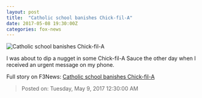 ```yaml
---
layout: post
title:  "Catholic school banishes Chick-fil-A"
date: 2017-05-08 19:30:00Z
categories: fox-news
---
```


![Catholic school banishes Chick-fil-A](http://a57.foxnews.com/images.foxnews.com/content/fox-news/opinion/2017/05/08/catholic-school-banishes-chick-fil/_jcr_content/par/featured-media/media-0.img.jpg/0/0/1494274722230.jpg?ve=1)

I was about to dip a nugget in some Chick-fil-A Sauce the other day when I received an urgent message on my phone.


Full story on F3News: [Catholic school banishes Chick-fil-A](http://www.f3nws.com/n/CBSxgC)

> Posted on: Tuesday, May 9, 2017 12:30:00 AM
